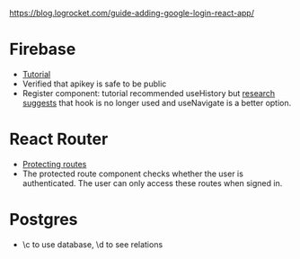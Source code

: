 https://blog.logrocket.com/guide-adding-google-login-react-app/

# Firebase

- [Tutorial](https://blog.logrocket.com/user-authentication-firebase-react-apps/)
- Verified that apikey is safe to be public
- Register component: tutorial recommended useHistory but [research suggests](https://medium.com/@kgreve14/usehistory-usenavigate-5b383160adba) that hook is no longer used and useNavigate is a better option.

# React Router

- [Protecting routes](https://www.robinwieruch.de/react-router-private-routes/)
- The protected route component checks whether the user is authenticated. The user can only access these routes when signed in.

# Postgres

- \c to use database, \d to see relations

